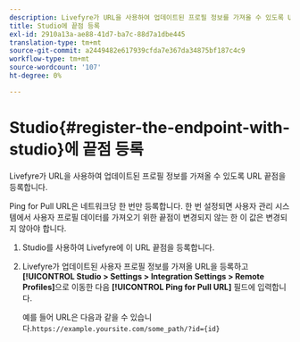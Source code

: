 ```yaml
---
description: Livefyre가 URL을 사용하여 업데이트된 프로필 정보를 가져올 수 있도록 URL 끝점을 등록합니다.
title: Studio에 끝점 등록
exl-id: 2910a13a-ae88-41d7-ba7c-88d7a1dbe445
translation-type: tm+mt
source-git-commit: a2449482e617939cfda7e367da34875bf187c4c9
workflow-type: tm+mt
source-wordcount: '107'
ht-degree: 0%

---
```


# Studio{#register-the-endpoint-with-studio}에 끝점 등록

Livefyre가 URL을 사용하여 업데이트된 프로필 정보를 가져올 수 있도록 URL 끝점을 등록합니다.

Ping for Pull URL은 네트워크당 한 번만 등록합니다. 한 번 설정되면 사용자 관리 시스템에서 사용자 프로필 데이터를 가져오기 위한 끝점이 변경되지 않는 한 이 값은 변경되지 않아야 합니다.

1. Studio를 사용하여 Livefyre에 이 URL 끝점을 등록합니다.
1. Livefyre가 업데이트된 사용자 프로필 정보를 가져올 URL을 등록하고 **[!UICONTROL Studio > Settings > Integration Settings > Remote Profiles]**&#x200B;으로 이동한 다음 **[!UICONTROL Ping for Pull URL]** 필드에 입력합니다.

   예를 들어 URL은 다음과 같을 수 있습니다.`https://example.yoursite.com/some_path/?id={id}`
